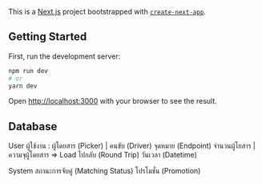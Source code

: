 This is a [Next.js](https://nextjs.org/) project bootstrapped with [`create-next-app`](https://github.com/vercel/next.js/tree/canary/packages/create-next-app).

## Getting Started

First, run the development server:

```bash
npm run dev
# or
yarn dev
```

Open [http://localhost:3000](http://localhost:3000) with your browser to see the result.

## Database

User
ผู้ใช้งาน : ผู้โดยสาร (Picker) | คนขับ (Driver)
จุดหมาย (Endpoint)
จำนวนผู้โยสาร | ความจุผู้โดยสาร => Load
ไปกลับ (Round Trip)
วันเวลา (Datetime)

System
สถานะการจับคู่ (Matching Status)
โปรโมชั่น (Promotion)




